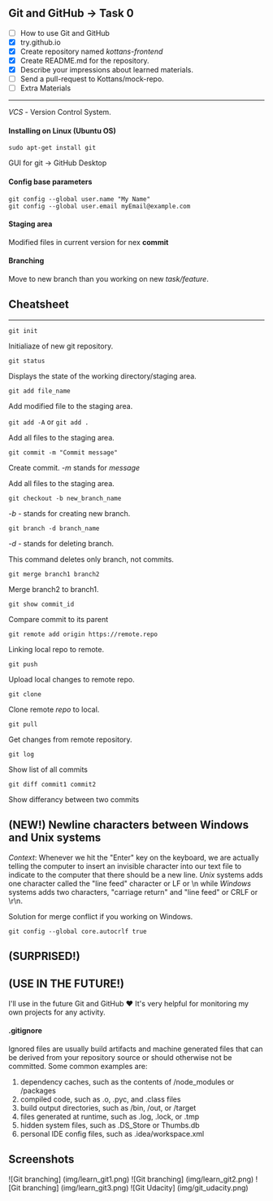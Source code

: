 
## Git and GitHub -> Task 0

- [ ] How to use Git and GitHub
- [x] try.github.io
- [x] Create repository named *kottans-frontend*
- [x] Create README.md for the repository.
- [x] Describe your impressions about learned materials.
- [ ] Send a pull-request to Kottans/mock-repo.
- [ ] Extra Materials

---
*VCS* - Version Control System.

#### Installing on Linux (Ubuntu OS)

`sudo apt-get install git`

GUI for git -> GitHub Desktop

#### Config base parameters

```
git config --global user.name "My Name"
git config --global user.email myEmail@example.com
```
#### Staging area

Modified files in current version for nex **commit**

#### Branching 

Move to new branch than you working on new *task/feature*. 

## Cheatsheet
---
`git init`

Initialiaze of new git repository.

`git status`

Displays the state of the working directory/staging area.

`git add file_name`

Add modified file to the staging area.

`git add -A` or `git add .`

Add all files to the staging area.

`git commit -m "Commit message"` 

Create commit. *-m* stands for *message*

Add all files to the staging area.

` git checkout -b new_branch_name `

*-b* - stands for creating new branch.

` git branch -d branch_name `

*-d* - stands for deleting branch.

This command deletes only branch, not commits.

` git merge branch1 branch2 ` 

Merge branch2 to branch1.

` git show commit_id `

Compare commit to its parent

`git remote add origin https://remote.repo`

Linking local repo to remote.

`git push`

Upload local changes to remote repo.

`git clone`

Clone remote *repo* to local.

`git pull`

Get changes from remote repository.

`git log`

Show list of all commits

`git diff commit1 commit2`

Show differancy between two commits


## (NEW!) Newline characters between Windows and Unix systems

*Context*: Whenever we hit the "Enter" key on the keyboard, we are actually telling the computer to insert an invisible character into our text file to indicate to the computer that there should be a new line. *Unix* systems adds one character called the "line feed" character or LF or \n while *Windows* systems adds two characters, "carriage return" and "line feed" or CRLF or \r\n.

Solution for merge conflict if you working on Windows.

`git config --global core.autocrlf true`

## (SURPRISED!)

## (USE IN THE FUTURE!)

I'll use in the future Git and GitHub :heart: It's very helpful for monitoring my own projects for any activity.

#### .gitignore

Ignored files are usually build artifacts and machine generated files that can be derived from your repository source or should otherwise not be committed. Some common examples are:

1. dependency caches, such as the contents of /node_modules or /packages
2. compiled code, such as .o, .pyc, and .class files
3. build output directories, such as /bin, /out, or /target
4. files generated at runtime, such as .log, .lock, or .tmp
5. hidden system files, such as .DS_Store or Thumbs.db
6. personal IDE config files, such as .idea/workspace.xml

## Screenshots 

![Git branching] (img/learn_git1.png)
![Git branching] (img/learn_git2.png)
![Git branching] (img/learn_git3.png)
![Git Udacity] (img/git_udacity.png)